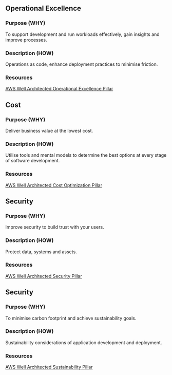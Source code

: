 








## Operational Excellence
### Purpose (WHY)
To support development and run workloads effectively, gain insights and improve processes.
### Description (HOW)
Operations as code, enhance deployment practices to minimise friction.
### Resources
[AWS Well Architected Operational Excellence Pillar](https://docs.aws.amazon.com/wellarchitected/latest/framework/operational-excellence.html)



## Cost
### Purpose (WHY)
Deliver business value at the lowest cost.
### Description (HOW)
Utilise tools and mental models to determine the best options at every stage of software development.
### Resources
[AWS Well Architected Cost Optimization Pillar](https://docs.aws.amazon.com/wellarchitected/latest/framework/cost-optimization.html)




## Security
### Purpose (WHY)
Improve security to build trust with your users.
### Description (HOW)
Protect data, systems and assets.
### Resources
[AWS Well Architected Security Pillar](https://docs.aws.amazon.com/wellarchitected/latest/framework/security.html)




## Security
### Purpose (WHY)
To minimise carbon footprint and achieve sustainability goals.
### Description (HOW)
Sustainability considerations of application development and deployment.
### Resources
[AWS Well Architected Sustainability Pillar](https://docs.aws.amazon.com/wellarchitected/latest/framework/sustainability.html)